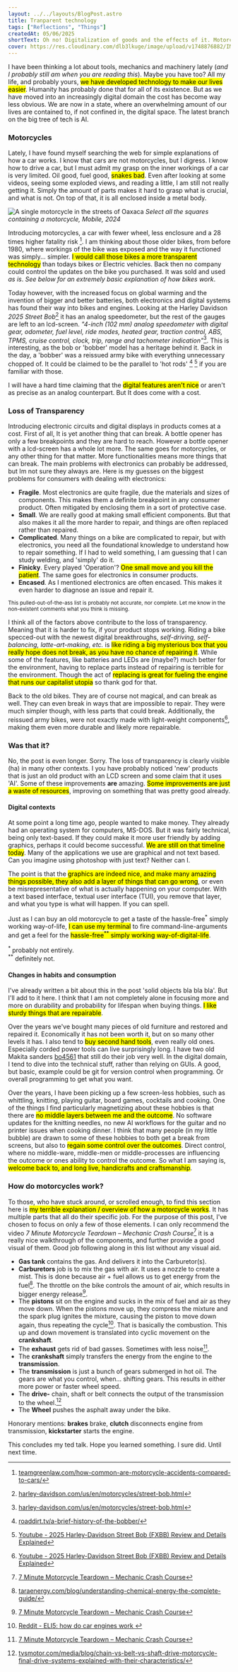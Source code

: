 ```yaml
---
layout: ../../layouts/BlogPost.astro
title: Tranparent technology
tags: ["Reflections", "Things"]
createdAt: 05/06/2025
shortText: Oh no! Digitalization of goods and the effects of it. Motorcycles, Command-line and handicrafts. How do motorcycles work?
cover: https://res.cloudinary.com/dlb3lkuge/image/upload/v1748876882/IMG20240129083328_mfyvtg.jpg
---
```


I have been thinking a lot about tools, mechanics and machinery lately (_and I probably still am when you are reading this_). Maybe you have too? All my life, and probably yours, <mark>we have developed technology to make our lives easier</mark>. Humanity has probably done that for all of its existence. But as we have moved into an increasingly digital domain the cost has become way less obvious. We are now in a state, where an overwhelming amount of our lives are contained to, if not confined in, the digital space. The latest branch on the big tree of tech is AI.

### Motorcycles
Lately, I have found myself searching the web for simple explanations of how a car works. I know that cars are not motorcycles, but I digress. I know how to drive a car, but I must admit my grasp on the inner workings of a car is very limited. Oil good, fuel good, <mark>snakes bad</mark>. Even after looking at some videos, seeing some exploded views, and reading a little, I am still not really getting it. Simply the amount of parts makes it hard to grasp what is crucial, and what is not. On top of that, it is all enclosed inside a metal body.

![A single motorcycle in the streets of Oaxaca](https://res.cloudinary.com/dlb3lkuge/image/upload/v1748877378/select_bike_iwmhwr.jpg)
*Select all the squares containing a motorcycle, Mobile, 2024*


Introducing motorcycles, a car with fewer wheel, less enclosure and a 28 times higher fatality risk [^1]. I am thinking about those older bikes, from before 1980, where workings of the bike was exposed and the way it functioned was simply... simpler. <mark>I would call those bikes a more transparent technology</mark> than todays bikes or Electric vehicles. Back then no company could control the updates on the bike you purchased. It was sold and used _as is_. _See below for an extremely basic explanation of how bikes work_.

Today however, with the increased focus on global warming and the invention of bigger and better batteries, both electronics and digital systems has found their way into bikes and engines. Looking at the Harley Davidson _2025 Street Bob_[^2] it has an analog speedometer, but the rest of the gauges are left to an lcd-screen. _"4-inch (102 mm) analog speedometer with digital gear, odometer, fuel level, ride modes, heated gear, traction control, ABS, TPMS, cruise control, clock, trip, range and tachometer indication"_[^2]. This is interesting, as the bob or 'bobber' model has a heritage behind it. Back in the day, a 'bobber' was a reissued army bike with everything unnecessary chopped of. It could be claimed to be the parallel to 'hot rods' [^3] [^4] if you are familiar with those. 

I will have a hard time claiming that the <mark>digital features aren't nice</mark> or aren't as precise as an analog counterpart. But It does come with a cost.

### Loss of Transparency
Introducing electronic circuits and digital displays in products comes at a cost. First of all, It is yet another thing that can break. A bottle opener has only a few breakpoints and they are hard to reach. However a bottle opener with a lcd-screen has a whole lot more.
The same goes for motorcycles, or any other thing for that matter. More functionalities means more things that can break. The main problems with electronics can probably be addressed, but Im not sure they always are. Here is my guesses on the biggest problems for consumers with dealing with electronics:

- **Fragile**. Most electronics are quite fragile, due the materials and sizes of components. This makes them a definite breakpoint in any consumer product. Often mitigated by enclosing them in a sort of protective case.
- **Small**. We are really good at making small efficient components. But that also makes it all the more harder to repair, and things are often replaced rather than repaired. 
- **Complicated**. Many things on a bike are complicated to repair, but with electronics, you need all the foundational knowledge to understand how to repair something. If I had to weld something, I am guessing that I can study welding, and 'simply' do it.
- **Finicky**. Every played 'Operation'? <mark>One small move and you kill the patient</mark>. The same goes for electronics in consumer products.
- **Encased**. As I mentioned electronics are often encased. This makes it even harder to diagnose an issue and repair it. 

<sup>This pulled-out-of-the-ass list is probably not accurate, nor complete. Let me know in the non-existent comments what you think is missing.</sup>

I think all of the factors above contribute to the loss of transparency. Meaning that it is harder to fix, if your product stops working. Riding a bike specced-out with the newest digital breakthroughs, _self-driving, self-balancing, latte-art-making, etc._ is <mark>like riding a big mysterious box that you really hope does not break, as you have no chance of repairing it</mark>. While some of the features, like batteries and LEDs are (maybe?) much better for the environment, having to replace parts instead of repairing is terrible for the environment. Though the act of <mark>replacing is great for fueling the engine that runs our capitalist utopia</mark> so thank god for that.

Back to the old bikes. They are of course not magical, and can break as well. They can even break in ways that are impossible to repair. They were much simpler though, with less parts that could break. Additionally, the reissued army bikes, were not exactly made with light-weight components[^4], making them even more durable and likely more repairable.

### Was that it?
No, the post is even longer. Sorry. The loss of transparency is clearly visible (ha) in many other contexts. I you have probably noticed 'new' products that is just an old product with an LCD screen and some claim that it uses 'AI'. Some of these improvements **are** amazing. <mark>Some improvements are just a waste of resources</mark>, improving on something that was pretty good already.

#### Digital contexts
At some point a long time ago, people wanted to make money. They already had an operating system for computers, MS-DOS. But it was fairly technical, being only text-based. If they could make it more user friendly by adding graphics, perhaps it could become successful. <mark>We are still on that timeline today</mark>. Many of the applications we use are graphical and not text based. Can you imagine using photoshop with just text? Neither can I. 

The point is that the <mark>graphics are indeed nice, and make many amazing things possible, they also add a layer of things that can go wrong</mark>, or even be misrepresentative of what is actually happening on your computer. With a text based interface, textual user interface (TUI), you remove that layer, and what you type is what will happen. If you can spell.

Just as I can buy an old motorcycle to get a taste of the hassle-free<sup>*</sup> simply working way-of-life, <mark>I can use my terminal</mark> to fire command-line-arguments and get a feel for the <mark>hassle-free<sup>**</sup> simply working way-of-digital-life</mark>.

<sup>*  </sup>  probably not entirely.<br>
<sup>**</sup> definitely not.

#### Changes in habits and consumption
I've already written a bit about this in the post 'solid objects bla bla bla'. But I'll add to it here. I think that I am not completely alone in focusing more and more on durability and probability for lifespan when buying things. <mark>I like sturdy things that are repairable</mark>.

Over the years we've bought many pieces of old furniture and restored and repaired it. Economically it has not been worth it, but on so many other levels it has. 
I also tend to <mark>buy second hand tools</mark>, even really old ones. Especially corded power tools can live surprisingly long. I have two old Makita sanders [bo4561](https://www.makita.nl/artikel/makita-bo4561-230-v-handpalm-vlakschuurmachine.html) that still do their job very well.
In the digital domain, I tend to dive into the technical stuff, rather than relying on GUIs. A good, but basic, example could be git for version control when programming. Or overall programming to get what you want.

Over the years, I have been picking up a few screen-less hobbies, such as whittling, knitting, playing guitar, board games, cocktails and cooking. One of the things I find particularly magnetizing about these hobbies is that there are <mark>no middle layers between me and the outcome</mark>. No software updates for the knitting needles, no new AI workflows for the guitar and no printer issues when cooking dinner. I think that many people (in my little bubble) are drawn to some of these hobbies to both get a break from screens, but also to <mark>regain some control over the outcomes</mark>. Direct control, where no middle-ware, middle-men or middle-processes are influencing the outcome or ones ability to control the outcome. So what I am saying is, <mark>welcome back to, and long live, handicrafts and craftsmanship</mark>.


### How do motorcycles work?
To those, who have stuck around, or scrolled enough, to find this section here is <mark>my terrible explanation / overview of how a motorcycle works</mark>. It has multiple parts that all do their specific job. For the purpose of this post, I've chosen to focus on only a few of those elements. I can only recommend the video _7 Minute Motorcycle Teardown – Mechanic Crash Course_[^5] it is a really nice walkthrough of the components, and further provide a good visual of them. Good job following along in this list without any visual aid.

- **Gas tank** contains the gas. And delivers it into the Carburetor(s).
- **Carburetors** job is to mix the gas with air. It uses a nozzle to create a mist. This is done because air + fuel allows us to get energy from the fuel[^6]. The throttle on the bike controls the amount of air, which results in bigger energy release[^5].
- The **pistons** sit on the engine and sucks in the mix of fuel and air as they move down. When the pistons move up, they compress the mixture and the spark plug ignites the mixture, causing the piston to move down again, thus repeating the cycle[^7]. That is basically the combustion. This up and down movement is translated into cyclic movement on the **crankshaft**.
- The **exhaust** gets rid of bad gasses. Sometimes with less noise[^5].
- The **crankshaft** simply transfers the energy from the engine to the **transmission**.
- The **transmission** is just a bunch of gears submerged in hot oil. The gears are what you control, when... shifting gears. This results in either more power or faster wheel speed.
- The **drive-** chain, shaft or belt connects the output of the transmission to the wheel.[^8]
- The **Wheel** pushes the asphalt away under the bike.

Honorary mentions: **brakes** brake, **clutch** disconnects engine from transmission, **kickstarter** starts the engine.

This concludes my ted talk. Hope you learned something. I sure did. Until next time.
 


[^1]: [teamgreenlaw.com/how-common-are-motorcycle-accidents-compared-to-cars/](https://www.teamgreenlaw.com/how-common-are-motorcycle-accidents-compared-to-cars/)
[^2]: [harley-davidson.com/us/en/motorcycles/street-bob.html](https://www.harley-davidson.com/us/en/motorcycles/street-bob.html)
[^3]: [roaddirt.tv/a-brief-history-of-the-bobber/](https://roaddirt.tv/a-brief-history-of-the-bobber/)
[^4]: [Youtube - 2025 Harley-Davidson Street Bob (FXBB) Review and Details Explained](https://www.youtube.com/watch?v=bPs0r9Hg9uk)
[^5]: [7 Minute Motorcycle Teardown – Mechanic Crash Course](https://www.youtube.com/watch?v=rL6O-jHjSp8&t=230s)
[^6]: [taraenergy.com/blog/understanding-chemical-energy-the-complete-guide/](https://taraenergy.com/blog/understanding-chemical-energy-the-complete-guide/)
[^7]: [Reddit - ELI5: how do car engines work ](https://www.reddit.com/r/explainlikeimfive/comments/13g5rg6/eli5_how_do_car_engines_work/)
[^8]: [tvsmotor.com/media/blog/chain-vs-belt-vs-shaft-drive-motorcycle-final-drive-systems-explained-with-their-characteristics/](https://www.tvsmotor.com/media/blog/chain-vs-belt-vs-shaft-drive-motorcycle-final-drive-systems-explained-with-their-characteristics/)
